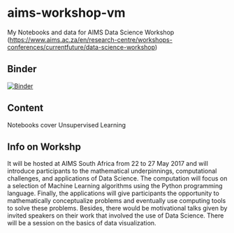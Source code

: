 # aims-workshop-vm

My Notebooks and data for AIMS Data Science Workshop (https://www.aims.ac.za/en/research-centre/workshops-conferences/currentfuture/data-science-workshop)

## Binder

[![Binder](https://mybinder.org/badge.svg)](https://mybinder.org/v2/gh/bionicv/aims-workshop-vm/master)

## Content

Notebooks cover Unsupervised Learning

## Info on Workshp

It will be hosted at AIMS South Africa from 22 to 27 May 2017 and will introduce participants to the mathematical underpinnings, computational challenges, and applications of Data Science. The computation will focus on a selection of Machine Learning algorithms using the Python programming language. Finally, the applications will give participants the opportunity to mathematically conceptualize problems and eventually use computing tools to solve these problems. Besides, there would be motivational talks given by invited speakers on their work that involved the use of Data Science. There will be a session on the basics of data visualization.



